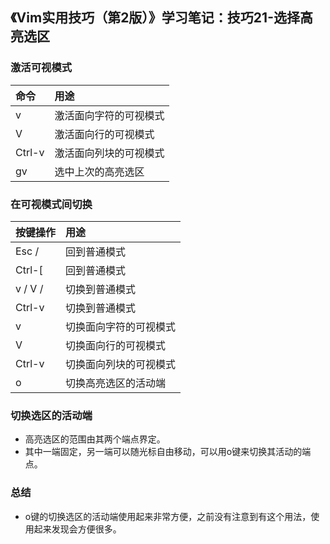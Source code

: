 ## 《Vim实用技巧（第2版）》学习笔记：技巧21-选择高亮选区
### 激活可视模式
命令   | 用途
:--    | :--
v      | 激活面向字符的可视模式
V      | 激活面向行的可视模式
Ctrl-v | 激活面向列块的可视模式
gv     | 选中上次的高亮选区

### 在可视模式间切换
按键操作 | 用途
:--      | :--
Esc /    | 回到普通模式
Ctrl-[   | 回到普通模式
v / V /  | 切换到普通模式
Ctrl-v   | 切换到普通模式
v        | 切换面向字符的可视模式
V        | 切换面向行的可视模式
Ctrl-v   | 切换面向列块的可视模式
o        | 切换高亮选区的活动端

### 切换选区的活动端
- 高亮选区的范围由其两个端点界定。
- 其中一端固定，另一端可以随光标自由移动，可以用o键来切换其活动的端点。

### 总结
- o键的切换选区的活动端使用起来非常方便，之前没有注意到有这个用法，使用起来发现会方便很多。
